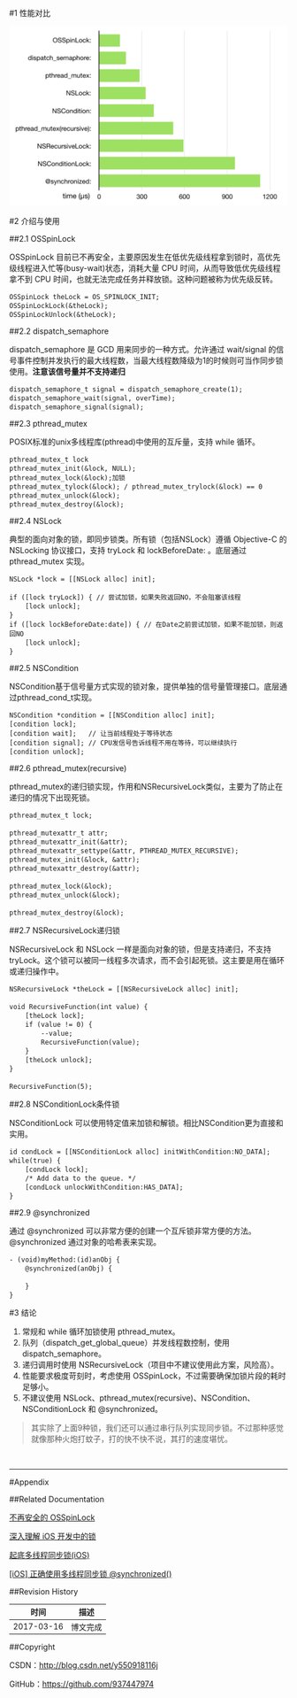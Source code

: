 #1 性能对比

![](https://raw.githubusercontent.com/937447974/Blog/master/Resources/2017031601.png)

#2 介绍与使用

##2.1 OSSpinLock

OSSpinLock 目前已不再安全，主要原因发生在低优先级线程拿到锁时，高优先级线程进入忙等(busy-wait)状态，消耗大量 CPU 时间，从而导致低优先级线程拿不到 CPU 时间，也就无法完成任务并释放锁。这种问题被称为优先级反转。

```objc
OSSpinLock theLock = OS_SPINLOCK_INIT;
OSSpinLockLock(&theLock);
OSSpinLockUnlock(&theLock);
```

##2.2 dispatch_semaphore

dispatch_semaphore 是 GCD 用来同步的一种方式。允许通过 wait/signal 的信号事件控制并发执行的最大线程数，当最大线程数降级为1的时候则可当作同步锁使用。**注意该信号量并不支持递归**

```objc
dispatch_semaphore_t signal = dispatch_semaphore_create(1);
dispatch_semaphore_wait(signal, overTime);
dispatch_semaphore_signal(signal);
```

##2.3 pthread_mutex

POSIX标准的unix多线程库(pthread)中使用的互斥量，支持 while 循环。

```objc
pthread_mutex_t lock
pthread_mutex_init(&lock, NULL);
pthread_mutex_lock(&lock);加锁
pthread_mutex_tylock(&lock); / pthread_mutex_trylock(&lock) == 0
pthread_mutex_unlock(&lock);
pthread_mutex_destroy(&lock);
```

##2.4 NSLock

典型的面向对象的锁，即同步锁类。所有锁（包括NSLock）遵循 Objective-C 的 NSLocking 协议接口，支持 tryLock 和 lockBeforeDate: 。底层通过 pthread_mutex 实现。

```
NSLock *lock = [[NSLock alloc] init];

if ([lock tryLock]) { // 尝试加锁，如果失败返回NO，不会阻塞该线程
	[lock unlock];
}
if ([lock lockBeforeDate:date]) { // 在Date之前尝试加锁，如果不能加锁，则返回NO
	[lock unlock];
}
```

##2.5 NSCondition

NSCondition基于信号量方式实现的锁对象，提供单独的信号量管理接口。底层通过pthread_cond_t实现。

```objc
NSCondition *condition = [[NSCondition alloc] init];
[condition lock];
[condition wait];   // 让当前线程处于等待状态
[condition signal]; // CPU发信号告诉线程不用在等待，可以继续执行
[condition unlock];
```

##2.6 pthread_mutex(recursive)

pthread_mutex的递归锁实现，作用和NSRecursiveLock类似，主要为了防止在递归的情况下出现死锁。

```objc
pthread_mutex_t lock;

pthread_mutexattr_t attr;
pthread_mutexattr_init(&attr);
pthread_mutexattr_settype(&attr, PTHREAD_MUTEX_RECURSIVE);
pthread_mutex_init(&lock, &attr);
pthread_mutexattr_destroy(&attr);

pthread_mutex_lock(&lock);
pthread_mutex_unlock(&lock);

pthread_mutex_destroy(&lock);
```

##2.7 NSRecursiveLock递归锁

NSRecursiveLock 和 NSLock 一样是面向对象的锁，但是支持递归，不支持tryLock。这个锁可以被同一线程多次请求，而不会引起死锁。这主要是用在循环或递归操作中。

```objc
NSRecursiveLock *theLock = [[NSRecursiveLock alloc] init];
  
void RecursiveFunction(int value) {
    [theLock lock];
    if (value != 0) {
        --value;
        RecursiveFunction(value);
    }
    [theLock unlock];
}
  
RecursiveFunction(5);
```

##2.8 NSConditionLock条件锁

NSConditionLock 可以使用特定值来加锁和解锁。相比NSCondition更为直接和实用。

```
id condLock = [[NSConditionLock alloc] initWithCondition:NO_DATA];
while(true) {
    [condLock lock];
    /* Add data to the queue. */
    [condLock unlockWithCondition:HAS_DATA];
}
```

##2.9 @synchronized

通过 @synchronized 可以非常方便的创建一个互斥锁非常方便的方法。@synchronized 通过对象的哈希表来实现。

```objc
- (void)myMethod:(id)anObj {
    @synchronized(anObj) {
    
    }
}
```

#3 结论

1. 常规和 while 循环加锁使用 pthread_mutex。
2. 队列（dispatch_get_global_queue）并发线程数控制，使用 dispatch_semaphore。
3. 递归调用时使用 NSRecursiveLock（项目中不建议使用此方案，风险高）。
4. 性能要求极度苛刻时，考虑使用 OSSpinLock，不过需要确保加锁片段的耗时足够小。
6. 不建议使用 NSLock、pthread_mutex(recursive)、NSCondition、NSConditionLock 和 @synchronized。

> 其实除了上面9种锁，我们还可以通过串行队列实现同步锁。不过那种感觉就像那种火炮打蚊子，打的快不快不说，其打的速度堪忧。

&#160;

----------

#Appendix

##Related Documentation

[不再安全的 OSSpinLock](http://blog.ibireme.com/2016/01/16/spinlock_is_unsafe_in_ios/)

[深入理解 iOS 开发中的锁](http://www.jianshu.com/p/8781ff49e05b)

[起底多线程同步锁(iOS)](http://www.cocoachina.com/ios/20160129/15170.html)

[[iOS] 正确使用多线程同步锁 @synchronized()](http://www.tuicool.com/articles/b2QB7vu)

##Revision History

| 时间 | 描述 |
| ---- | ---- |
| 2017-03-16 | 博文完成 |

##Copyright

CSDN：http://blog.csdn.net/y550918116j

GitHub：https://github.com/937447974